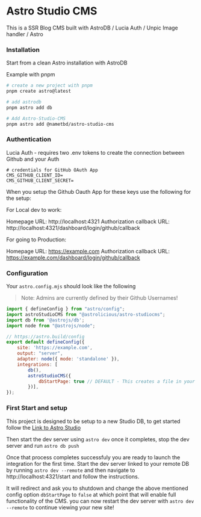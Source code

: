 # Astro Studio CMS

This is a SSR Blog CMS built with AstroDB / Lucia Auth / Unpic Image handler / Astro

### Installation

Start from a clean Astro installation with AstroDB

Example with pnpm

```sh
# create a new project with pnpm
pnpm create astro@latest
```

```sh
# add astrodb
pnpm astro add db
```

```sh
# Add Astro-Studio-CMS
pnpm astro add @nametbd/astro-studio-cms
```

### Authentication

Lucia Auth - requires two .env tokens to create the connection between Github and your Auth

```
# credentials for GitHub OAuth App
CMS_GITHUB_CLIENT_ID=
CMS_GITHUB_CLIENT_SECRET=
```

When you setup the Github Oauth App for these keys use the following for the setup:

For Local dev to work:

Homepage URL: http://localhost:4321
Authorization callback URL: http://localhost:4321/dashboard/login/github/callback

For going to Production:

Homepage URL: https://example.com
Authorization callback URL: https://example.com/dashboard/login/github/callback

### Configuration

Your `astro.config.mjs` should look like the following

> Note: Admins are currently defined by their Github Usernames!

```mjs
import { defineConfig } from "astro/config";
import astroStudioCMS from "@astrolicious/astro-studiocms";
import db from '@astrojs/db';
import node from "@astrojs/node";

// https://astro.build/config
export default defineConfig({
	site: 'https://example.com',
	output: "server",
	adapter: node({ mode: 'standalone' }),
	integrations: [
        db(),
        astroStudioCMS({
            dbStartPage: true // DEFAULT - This creates a file in your /src/pages folder to allow first initialization and config of the installation
        })],
});
```

### First Start and setup

This project is designed to be setup to a new Studio DB, to get started follow the [Link to Astro Studio](https://docs.astro.build/en/recipes/studio/#create-a-new-studio-project)

Then start the dev server using `astro dev` once it completes, stop the dev server and run `astro db push`

Once that process completes successfuly you are ready to launch the integration for the first time.  Start the dev server linked to your remote DB by running `astro dev --remote` and then navigate to http://localhost:4321/start and follow the instructions.

It will redirect and ask you to shutdown and change the above mentioned config option `dbStartPage` to `false` at which point that will enable full functionality of the CMS. you can now restart the dev server with `astro dev --remote` to continue viewing your new site!